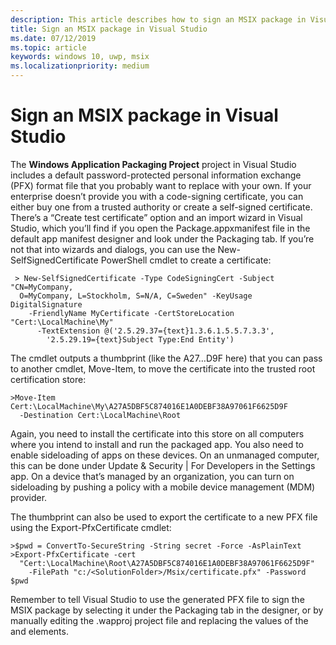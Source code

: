 ```yaml
---
description: This article describes how to sign an MSIX package in Visual Studio.
title: Sign an MSIX package in Visual Studio
ms.date: 07/12/2019
ms.topic: article
keywords: windows 10, uwp, msix
ms.localizationpriority: medium
---
```


# Sign an MSIX package in Visual Studio

The **Windows Application Packaging Project** project in Visual Studio includes a default password-protected personal information exchange (PFX) format file that you probably want to replace with your own. If your enterprise doesn’t provide you with a code-signing certificate, you can either buy one from a trusted authority or create a self-signed certificate. There’s a “Create test certificate” option and an import wizard in Visual Studio, which you’ll find if you open the Package.appxmanifest file in the default app manifest designer and look under the Packaging tab. If you’re not that into wizards and dialogs, you can use the New-SelfSignedCertificate PowerShell cmdlet to create a certificate:

```
 > New-SelfSignedCertificate -Type CodeSigningCert -Subject "CN=MyCompany,
  O=MyCompany, L=Stockholm, S=N/A, C=Sweden" -KeyUsage DigitalSignature
    -FriendlyName MyCertificate -CertStoreLocation "Cert:\LocalMachine\My"
      -TextExtension @('2.5.29.37={text}1.3.6.1.5.5.7.3.3',
        '2.5.29.19={text}Subject Type:End Entity')
```

The cmdlet outputs a thumbprint (like the A27…D9F here) that you can pass to another cmdlet, Move-Item, to move the certificate into the trusted root certification store:

```
>Move-Item Cert:\LocalMachine\My\A27A5DBF5C874016E1A0DEBF38A97061F6625D9F
  -Destination Cert:\LocalMachine\Root
```
Again, you need to install the certificate into this store on all computers where you intend to install and run the packaged app. You also need to enable sideloading of apps on these devices. On an unmanaged computer, this can be done under Update & Security | For Developers in the Settings app. On a device that’s managed by an organization, you can turn on sideloading by pushing a policy with a mobile device management (MDM) provider.

The thumbprint can also be used to export the certificate to a new PFX file using the Export-PfxCertificate cmdlet:

```
>$pwd = ConvertTo-SecureString -String secret -Force -AsPlainText
>Export-PfxCertificate -cert
  "Cert:\LocalMachine\Root\A27A5DBF5C874016E1A0DEBF38A97061F6625D9F"
    -FilePath "c:/<SolutionFolder>/Msix/certificate.pfx" -Password $pwd
```
Remember to tell Visual Studio to use the generated PFX file to sign the MSIX package by selecting it under the Packaging tab in the designer, or by manually editing the .wapproj project file and replacing the values of the <PackageCertificateKeyFile> and <PackageCertificateThumbprint> elements.

